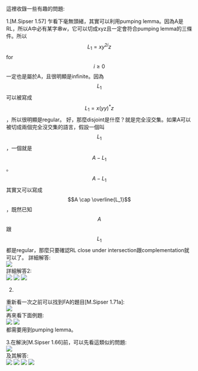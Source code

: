 這裡收錄一些有趣的問題:

1.[M.Sipser 1.57]
乍看下毫無頭緒，其實可以利用pumping lemma。因為A是RL，所以A中必有某字串w，它可以切成xyz且一定會符合pumping lemma的三條件。所以$$L_1 =xy^{2i}z$$ for $$i \geq 0$$一定也是屬於A，且很明顯是infinite。因為$$L_1$$可以被寫成$$L_1 =x(yy)^*z$$，所以很明顯是regular。
好，那麼disjoint是什麼？就是完全沒交集。如果A可以被切成兩個完全沒交集的語言，假設一個叫$$L_1$$，一個就是$$A - L_1$$。$$A - L_1$$其實又可以寫成$$A \cap \overline{L_1}$$，既然已知$$A$$跟$$L_1$$都是regular，那麼只要確認RL close under intersection跟complementation就可以了。
詳細解答:  
![](https://i.imgur.com/82NUUDN.png)  
詳細解答2:  
![](https://i.imgur.com/kF5u5vH.png)
![](https://i.imgur.com/9Sp3EDe.png)
![](https://i.imgur.com/nm0oyTe.png)

2.
重新看一次之前可以找到FA的題目[M.Sipser 1.71a]:  
![](https://i.imgur.com/YYvxgLd.png)    
再來看下面例題:  
![](https://i.imgur.com/kK3AKrL.png)
![](https://i.imgur.com/4xyUkqm.png)  
都需要用到pumping lemma。

3.在解決[M.Sipser 1.66]前，可以先看這類似的問題:  
![](https://i.imgur.com/uLp9OAr.png)    
及其解答:  
![](https://i.imgur.com/2uCeG8R.png)
![](https://i.imgur.com/RHD3ARJ.png)
![](https://i.imgur.com/L7KCj1D.png)
![](https://i.imgur.com/cSpWpbm.png)



